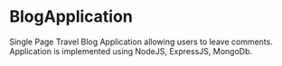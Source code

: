 # BlogApplication
Single Page Travel Blog Application allowing users to leave comments. 
Application is implemented using NodeJS, ExpressJS, MongoDb.

